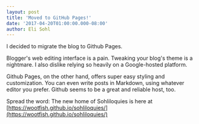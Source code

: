 ```yaml
---
layout: post
title: 'Moved to GitHub Pages!'
date: '2017-04-20T01:00:00.000-08:00'
author: Eli Sohl
---
```


I decided to migrate the blog to Github Pages.

Blogger's web editing interface is a pain. Tweaking your blog's theme is a nightmare. I also dislike relying so heavily on a Google-hosted platform.

Github Pages, on the other hand, offers super easy styling and customization. You can even write posts in Markdown, using whatever editor you prefer. Github seems to be a great and reliable host, too.

Spread the word: The new home of Sohliloquies is here at [https://wootfish.github.io/sohliloquies/](https://wootfish.github.io/sohliloquies/)
